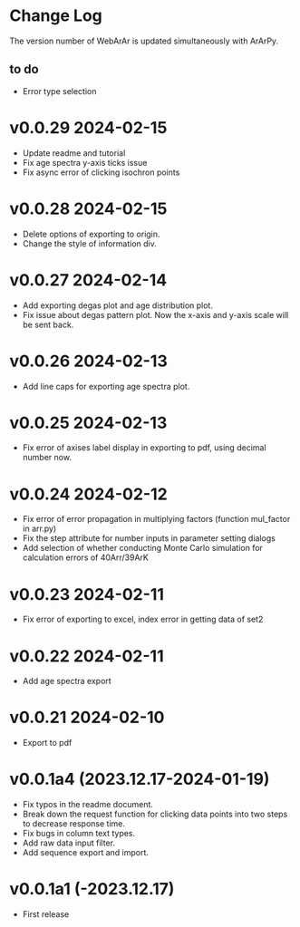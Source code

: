 # Change Log

The version number of WebArAr is updated simultaneously with ArArPy.

## to do

* Error type selection 

# v0.0.29 2024-02-15
* Update readme and tutorial
* Fix age spectra y-axis ticks issue
* Fix async error of clicking isochron points

# v0.0.28 2024-02-15
* Delete options of exporting to origin.
* Change the style of information div.

# v0.0.27 2024-02-14
* Add exporting degas plot and age distribution plot.
* Fix issue about degas pattern plot. Now the x-axis and y-axis scale will be sent back.

# v0.0.26 2024-02-13
* Add line caps for exporting age spectra plot.

# v0.0.25 2024-02-13
* Fix error of axises label display in exporting to pdf, using decimal number now.

# v0.0.24 2024-02-12
* Fix error of error propagation in multiplying factors (function mul_factor in arr.py)
* Fix the step attribute for number inputs in parameter setting dialogs
* Add selection of whether conducting Monte Carlo simulation for calculation errors of 40Arr/39ArK

# v0.0.23 2024-02-11
* Fix error of exporting to excel, index error in getting data of set2

# v0.0.22 2024-02-11
* Add age spectra export

# v0.0.21 2024-02-10
* Export to pdf

# v0.0.1a4 (2023.12.17-2024-01-19)

* Fix typos in the readme document.
* Break down the request function for clicking data points into two steps to decrease response time.
* Fix bugs in column text types.
* Add raw data input filter.
* Add sequence export and import.

# v0.0.1a1 (-2023.12.17)

* First release
